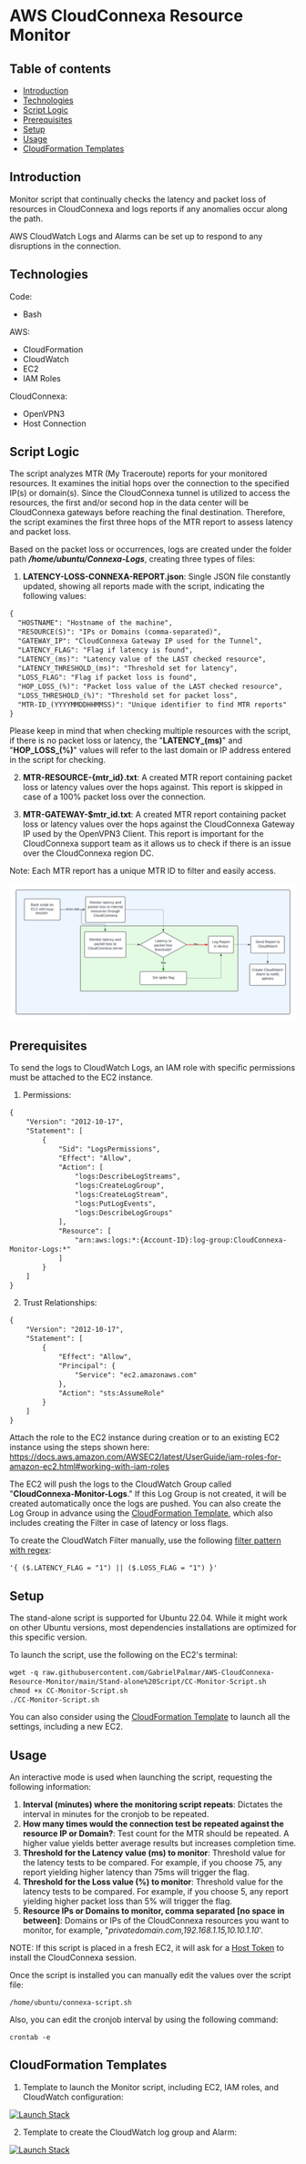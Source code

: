 # AWS CloudConnexa Resource Monitor

## Table of contents
* [Introduction](#introduction)
* [Technologies](#technologies)
* [Script Logic](#script-logic)
* [Prerequisites](#prerequisites)
* [Setup](#setup)
* [Usage](#usage)
* [CloudFormation Templates](#cloudformation-templates)

## Introduction
Monitor script that continually checks the latency and packet loss of resources in CloudConnexa and logs reports if any anomalies occur along the path.

AWS CloudWatch Logs and Alarms can be set up to respond to any disruptions in the connection.
	
## Technologies
Code:
- Bash
  
AWS:
- CloudFormation
- CloudWatch
- EC2
- IAM Roles

CloudConnexa:
- OpenVPN3
- Host Connection

## Script Logic
The script analyzes MTR (My Traceroute) reports for your monitored resources. It examines the initial hops over the connection to the specified IP(s) or domain(s). Since the CloudConnexa tunnel is utilized to access the resources, the first and/or second hop in the data center will be CloudConnexa gateways before reaching the final destination. Therefore, the script examines the first three hops of the MTR report to assess latency and packet loss.

Based on the packet loss or occurrences, logs are created under the folder path ***/home/ubuntu/Connexa-Logs***, creating three types of files:

1. **LATENCY-LOSS-CONNEXA-REPORT.json**: Single JSON file constantly updated, showing all reports made with the script, indicating the following values:
```
{
  "HOSTNAME": "Hostname of the machine",
  "RESOURCE(S)": "IPs or Domains (comma-separated)",
  "GATEWAY_IP": "CloudConnexa Gateway IP used for the Tunnel",
  "LATENCY_FLAG": "Flag if latency is found",
  "LATENCY_(ms)": "Latency value of the LAST checked resource",
  "LATENCY_THRESHOLD_(ms)": "Threshold set for latency",
  "LOSS_FLAG": "Flag if packet loss is found",
  "HOP_LOSS_(%)": "Packet loss value of the LAST checked resource",
  "LOSS_THRESHOLD_(%)": "Threshold set for packet loss",
  "MTR-ID_(YYYYMMDDHHMMSS)": "Unique identifier to find MTR reports"
}
```
Please keep in mind that when checking multiple resources with the script, if there is no packet loss or latency, the "**LATENCY_(ms)**" and "**HOP_LOSS_(%)**" values will refer to the last domain or IP address entered in the script for checking.

2. **MTR-RESOURCE-{mtr_id}.txt**: A created MTR report containing packet loss or latency values over the hops against. This report is skipped in case of a 100% packet loss over the connection.

3. **MTR-GATEWAY-$mtr_id.txt**: A created MTR report containing packet loss or latency values over the hops against the CloudConnexa Gateway IP used by the OpenVPN3 Client. This report is important for the CloudConnexa support team as it allows us to check if there is an issue over the CloudConnexa region DC.

Note: Each MTR report has a unique MTR ID to filter and easily access.

![](https://github.com/GabrielPalmar/AWS-CloudConnexa-Resource-Monitor/blob/main/Diagram.png?raw=true)

## Prerequisites
To send the logs to CloudWatch Logs, an IAM role with specific permissions must be attached to the EC2 instance.
1. Permissions:

```
{
    "Version": "2012-10-17",
    "Statement": [
        {
            "Sid": "LogsPermissions",
            "Effect": "Allow",
            "Action": [
                "logs:DescribeLogStreams",
                "logs:CreateLogGroup",
                "logs:CreateLogStream",
                "logs:PutLogEvents",
                "logs:DescribeLogGroups"
            ],
            "Resource": [
                "arn:aws:logs:*:{Account-ID}:log-group:CloudConnexa-Monitor-Logs:*"
            ]
        }
    ]
}
```

2. Trust Relationships:
```
{
    "Version": "2012-10-17",
    "Statement": [
        {
            "Effect": "Allow",
            "Principal": {
                "Service": "ec2.amazonaws.com"
            },
            "Action": "sts:AssumeRole"
        }
    ]
}
```
Attach the role to the EC2 instance during creation or to an existing EC2 instance using the steps shown here: https://docs.aws.amazon.com/AWSEC2/latest/UserGuide/iam-roles-for-amazon-ec2.html#working-with-iam-roles

The EC2 will push the logs to the CloudWatch Group called "**CloudConnexa-Monitor-Logs**." If this Log Group is not created, it will be created automatically once the logs are pushed. You can also create the Log Group in advance using the [CloudFormation Template](https://github.com/GabrielPalmar/AWS-CloudConnexa-Resource-Monitor?tab=readme-ov-file#cloudformation-templates), which also includes creating the Filter in case of latency or loss flags.

To create the CloudWatch Filter manually, use the following [filter pattern with regex](https://docs.aws.amazon.com/AmazonCloudWatch/latest/logs/FilterAndPatternSyntax.html):

```
'{ ($.LATENCY_FLAG = "1") || ($.LOSS_FLAG = "1") }'
```

## Setup
The stand-alone script is supported for Ubuntu 22.04. While it might work on other Ubuntu versions, most dependencies installations are optimized for this specific version.

To launch the script, use the following on the EC2's terminal:

```
wget -q raw.githubusercontent.com/GabrielPalmar/AWS-CloudConnexa-Resource-Monitor/main/Stand-alone%20Script/CC-Monitor-Script.sh
chmod +x CC-Monitor-Script.sh
./CC-Monitor-Script.sh
```

You can also consider using the [CloudFormation Template](https://github.com/GabrielPalmar/AWS-CloudConnexa-Resource-Monitor?tab=readme-ov-file#cloudformation-templates) to launch all the settings, including a new EC2.

## Usage

An interactive mode is used when launching the script, requesting the following information:
1. **Interval (minutes) where the monitoring script repeats**: Dictates the interval in minutes for the cronjob to be repeated.
2. **How many times would the connection test be repeated against the resource IP or Domain?**: Test count for the MTR should be repeated. A higher value yields better average results but increases completion time.
3. **Threshold for the Latency value (ms) to monitor**: Threshold value for the latency tests to be compared. For example, if you choose 75, any report yielding higher latency than 75ms will trigger the flag.
4. **Threshold for the Loss value (%) to monitor**: Threshold value for the latency tests to be compared. For example, if you choose 5, any report yielding higher packet loss than 5% will trigger the flag.
5. **Resource IPs or Domains to monitor, comma separated [no space in between]**: Domains or IPs of the CloudConnexa resources you want to monitor, for example, "_privatedomain.com,192.168.1.15,10.10.1.10_'.

NOTE: If this script is placed in a fresh EC2, it will ask for a [Host Token](https://openvpn.net/cloud-docs/owner/tutorials/configuration-tutorials/connectors/operating-systems.html#tutorial--install-a-connector-on-linux) to install the CloudConnexa session.

Once the script is installed you can manually edit the values over the script file:
```
/home/ubuntu/connexa-script.sh
```

Also, you can edit the cronjob interval by using the following command:
```
crontab -e
```

## CloudFormation Templates
1. Template to launch the Monitor script, including EC2, IAM roles, and CloudWatch configuration:
   
[![Launch Stack](https://cdn.rawgit.com/buildkite/cloudformation-launch-stack-button-svg/master/launch-stack.svg)](https://console.aws.amazon.com/cloudformation/home#/stacks/new?stackName=CC-Resource-Monitor&templateURL=https://aws-cloudconnexa-resource-monitor.s3.us-east-2.amazonaws.com/CF-CC-Monitor-Template.yaml)

2. Template to create the CloudWatch log group and Alarm:
   
[![Launch Stack](https://cdn.rawgit.com/buildkite/cloudformation-launch-stack-button-svg/master/launch-stack.svg)](https://console.aws.amazon.com/cloudformation/home#/stacks/new?stackName=CC-CloudWatch&templateURL=https://aws-cloudconnexa-resource-monitor.s3.us-east-2.amazonaws.com/CF-CC-CloudWatch-Template.yaml)

